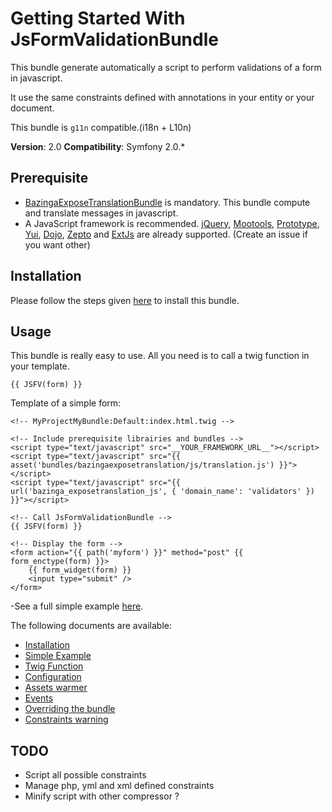 Getting Started With JsFormValidationBundle
===========================================

This bundle generate automatically a script to perform validations of a form in javascript.

It use the same constraints defined with annotations in your entity or your document.

This bundle is `g11n` compatible.(i18n + L10n) 

**Version**: 2.0
**Compatibility**: Symfony 2.0.*

## Prerequisite

* [BazingaExposeTranslationBundle](https://github.com/willdurand/BazingaExposeTranslationBundle) is mandatory. This bundle compute and translate messages in javascript.
* A JavaScript framework is recommended. [jQuery](http://jquery.com/), [Mootools](http://mootools.net), [Prototype](http://prototypejs.org), [Yui](http://yuilibrary.com/), [Dojo](http://dojotoolkit.org), [Zepto](http://zeptojs.com) and [ExtJs](http://sencha.com/products/extjs/) are already supported.
(Create an issue if you want other)

## Installation

Please follow the steps given [here](https://github.com/Abhoryo/APYJsFormValidationBundle/blob/master/Resources/doc/installation.md) to install this bundle.

## Usage

This bundle is really easy to use. All you need is to call a twig function in your template.

`{{ JSFV(form) }}`

Template of a simple form:


    <!-- MyProjectMyBundle:Default:index.html.twig -->

	<!-- Include prerequisite librairies and bundles -->
	<script type="text/javascript" src="__YOUR_FRAMEWORK_URL__"></script>
	<script type="text/javascript" src="{{ asset('bundles/bazingaexposetranslation/js/translation.js') }}"></script>
	<script type="text/javascript" src="{{ url('bazinga_exposetranslation_js', { 'domain_name': 'validators' }) }}"></script>

	<!-- Call JsFormValidationBundle -->
	{{ JSFV(form) }}

	<!-- Display the form -->
	<form action="{{ path('myform') }}" method="post" {{ form_enctype(form) }}>
		{{ form_widget(form) }}
		<input type="submit" />
	</form>


-See a full simple example [here](https://github.com/Abhoryo/APYJsFormValidationBundle/blob/master/Resources/doc/simple_example.md).

 The following documents are available:

* [Installation](https://github.com/Abhoryo/APYJsFormValidationBundle/blob/master/Resources/doc/installation.md)
* [Simple Example](https://github.com/Abhoryo/APYJsFormValidationBundle/blob/master/Resources/doc/simple_example.md)
* [Twig Function](https://github.com/Abhoryo/APYJsFormValidationBundle/blob/master/Resources/doc/twig_function.md)
* [Configuration](https://github.com/Abhoryo/APYJsFormValidationBundle/blob/master/Resources/doc/configuration.md)
* [Assets warmer](https://github.com/Abhoryo/APYJsFormValidationBundle/blob/master/Resources/doc/assets_warmer.md)
* [Events](https://github.com/Abhoryo/APYJsFormValidationBundle/blob/master/Resources/doc/events.md)
* [Overriding the bundle](https://github.com/Abhoryo/APYJsFormValidationBundle/blob/master/Resources/doc/overriding_the_bundle.md)
* [Constraints warning](https://github.com/Abhoryo/APYJsFormValidationBundle/blob/master/Resources/doc/constraints_warning.md)



## TODO

* Script all possible constraints
* Manage php, yml and xml defined constraints
* Minify script with other compressor ?
